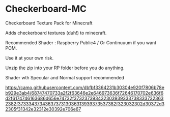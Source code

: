 # Checkerboard-MC
Checkerboard Texture Pack for Minecraft

Adds checkerboard textures (duh!) to minecraft.

Recommended Shader : Raspberry Public4 / Or Continuuum if you want POM.

Use it at your own risk.

Unzip the zip into your RP folder before you do anything.

Shader wth Specular and Normal support recommended

https://camo.githubusercontent.com/dbfbf3364231b30304e920f7806b78eb929e3ab4/68747470733a2f2f63646e2e646973636f72646170702e636f6d2f6174746163686d656e74732f3732373934323039393337383337323632382f3733343734363737313036313939373537382f323032302d30372d32305f31342e32312e30392e706e67
 

